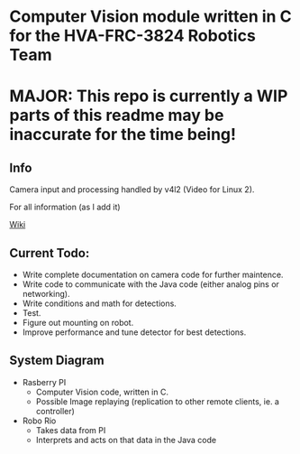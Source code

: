 # Computer Vision module written in C for the HVA-FRC-3824 Robotics Team

# MAJOR: This repo is currently a WIP parts of this readme may be inaccurate for the time being!

## Info
Camera input and processing handled by v4l2 (Video for Linux 2).

For all information (as I add it)

[Wiki](https://github.com/bogogion/frc-2023-cv/wiki)

## Current Todo:
- Write complete documentation on camera code for further maintence.
- Write code to communicate with the Java code (either analog pins or networking).
- Write conditions and math for detections.
- Test.
- Figure out mounting on robot.
- Improve performance and tune detector for best detections.

## System Diagram
* Rasberry PI
    * Computer Vision code, written in C.
    * Possible Image replaying (replication to other remote clients, ie. a controller)
* Robo Rio
    * Takes data from PI
    * Interprets and acts on that data in the Java code
